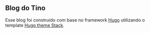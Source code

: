 ## Blog do Tino

Esse blog foi construído com base no framework [Hugo]() utilizando o template [Hugo theme Stack](https://github.com/CaiJimmy/hugo-theme-stack).

